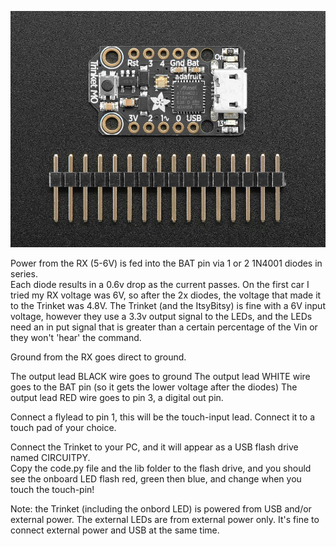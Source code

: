 ![Trinket M0](https://github.com/colzilla/diehard-led/blob/master/images/3500-01.jpg)

Power from the RX (5-6V) is fed into the BAT pin via 1 or 2 1N4001 diodes in series.  
Each diode results in a 0.6v drop as the current passes.
On the first car I tried my RX voltage was 6V, so after the 2x diodes, the voltage that made it to the Trinket was 4.8V.
The Trinket (and the ItsyBitsy) is fine with a 6V input voltage, however they use a 3.3v output signal to the LEDs, and the LEDs need an in put signal that is greater than a certain percentage of the Vin or they won't 'hear' the command.

Ground from the RX goes direct to ground.

The output lead BLACK wire goes to ground
The output lead WHITE wire goes to the BAT pin (so it gets the lower voltage after the diodes)
The output lead RED wire goes to pin 3, a digital out pin.

Connect a flylead to pin 1, this will be the touch-input lead.  Connect it to a touch pad of your choice.

Connect the Trinket to your PC, and it will appear as a USB flash drive named CIRCUITPY.  
Copy the code.py file and the lib folder to the flash drive, and you should see the onboard LED flash red, green then blue, and change when you touch the touch-pin!

Note: the Trinket (including the onbord LED) is powered from USB and/or external power.  The external LEDs are from external power only.  It's fine to connect external power and USB at the same time.

